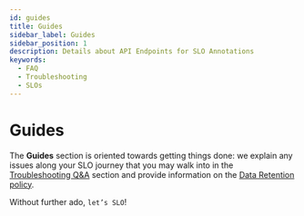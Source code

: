 ```yaml
---
id: guides
title: Guides
sidebar_label: Guides
sidebar_position: 1
description: Details about API Endpoints for SLO Annotations
keywords:
  - FAQ
  - Troubleshooting
  - SLOs
---
```


# Guides

The **Guides** section is oriented towards getting things done: we explain any issues along your SLO journey that you may walk into in the [Troubleshooting Q&A](Troubleshooting_QA/Troubleshooting_QA.md) section and provide information on the [Data Retention policy](Data_retention.md).

Without further ado, `let’s SLO`!